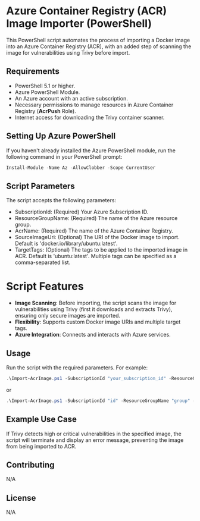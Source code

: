 # Azure Container Registry (ACR) Image Importer (PowerShell)

This PowerShell script automates the process of importing a Docker image into an Azure Container Registry (ACR), with an added step of scanning the image for vulnerabilities using Trivy before import.

## Requirements

- PowerShell 5.1 or higher.
- Azure PowerShell Module.
- An Azure account with an active subscription.
- Necessary permissions to manage resources in Azure Container Registry (**AcrPush** Role).
- Internet access for downloading the Trivy container scanner.


## Setting Up Azure PowerShell

If you haven't already installed the Azure PowerShell module, run the following command in your PowerShell prompt:

```powershell
Install-Module -Name Az -AllowClobber -Scope CurrentUser
```

## Script Parameters
The script accepts the following parameters:
 - SubscriptionId: (Required) Your Azure Subscription ID.
 - ResourceGroupName: (Required) The name of the Azure resource group.
 - AcrName: (Required) The name of the Azure Container Registry.
 - SourceImageUri: (Optional) The URI of the Docker image to import. Default is 'docker.io/library/ubuntu:latest'.
 - TargetTags: (Optional) The tags to be applied to the imported image in ACR. Default is 'ubuntu:latest'. Multiple tags can be specified as a comma-separated list.

# Script Features
- **Image Scanning**: Before importing, the script scans the image for vulnerabilities using Trivy (first it downloads and extracts Trivy), ensuring only secure images are imported.
- **Flexibility**: Supports custom Docker image URIs and multiple target tags.
- **Azure Integration**: Connects and interacts with Azure services.

## Usage
Run the script with the required parameters. For example:
```powershell
.\Import-AcrImage.ps1 -SubscriptionId "your_subscription_id" -ResourceGroupName "your_resource_group" -AcrName "your_acr_name"
```
or
```powershell
.\Import-AcrImage.ps1 -SubscriptionId "id" -ResourceGroupName "group" -AcrName "name" -SourceImageUri "docker.io/library/nginx:latest" -TargetTags "nginx:latest", "latest"
```

## Example Use Case
If Trivy detects high or critical vulnerabilities in the specified image, the script will terminate and display an error message, preventing the image from being imported to ACR.

## Contributing
N/A

## License
N/A